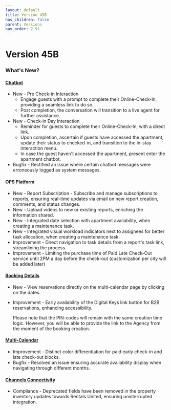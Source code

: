 ```yaml
---
layout: default
title: Version 45B
has_children: false
parent: Versions
nav_order: 2.91
---
```



# Version 45B

### What's New?

#### <u>Chatbot</u>
- New - Pre Check-in Interaction
  - Engage guests with a prompt to complete their Online-Check-In, providing a seamless link to do so.
  - Post completion, the conversation will transition to a live agent for further assistance.
- New - Check-in Day Interaction
  - Reminder for guests to complete their Online-Check-In, with a direct link.
  - Upon completion, ascertain if guests have accessed the apartment, update their status to checked-in, and transition to the in-stay interaction menu.
  - In case the guest haven't accessed the apartment, present enter the apartment chatbot.
- Bugfix - Rectified an issue where certain chatbot messages were erroneously logged as system messages.

#### <u>OPS Platform</u>
- New - Report Subscription - Subscribe and manage subscriptions to reports, ensuring real-time updates via email on new report creation, comments, and status changes.
- New - Upload videos to new or existing reports, enriching the information shared.
- New - Integrated date selection with apartment availability, when creating a maintenance task.
- New - Integrated visual workload indicators next to assignees for better task allocation, when creating a maintenance task.
- Improvement - Direct navigation to task details from a report's task link, streamlining the process.
- Improvement - Limiting the purchase time of Paid Late Check-Out service until 2PM a day before the check-out (customization per city will be added later)

#### <u>Booking Details</u>
-  New - View reservations directly on the multi-calendar page by clicking on the dates.
-  Improvement - Early availability of the Digital Keys link button for B2B reservations, enhancing accessibility.

    Please note that the PIN-codes will remain with the same creation time logic. However, you will be able to provide the link to the Agency from the moment of the booking creation.

#### <u>Multi-Calendar</u>
* Improvement - Distinct color differentiation for paid early check-in and late check-out blocks.
* Bugfix - Resolved an issue ensuring accurate availability display when navigating through different months.

#### <u>Channels Connectivity</u>
- Compliance - Deprecated fields have been removed in the property inventory updates towards Rentals United, ensuring uninterrupted integration.

